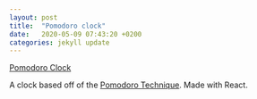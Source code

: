 ```yaml
---
layout: post
title:  "Pomodoro clock"
date:   2020-05-09 07:43:20 +0200
categories: jekyll update
---
```

[Pomodoro Clock][projectlink]

A clock based off of the [Pomodoro Technique][projectlink2].
Made with React.



[projectlink]: https://knuttas.github.io/projects/pomodoro-clock/index.html
[projectlink2]: https://en.wikipedia.org/wiki/Pomodoro_Technique
